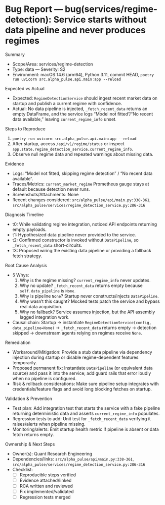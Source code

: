 # Bug Report — bug(services/regime-detection): Service starts without data pipeline and never produces regimes

Summary
- Scope/Area: services/regime-detection
- Type: data — Severity: S2
- Environment: macOS 14.6 (arm64), Python 3.11, commit HEAD, `poetry run uvicorn src.alpha_pulse.api.main:app --reload`

Expected vs Actual
- Expected: `RegimeDetectionService` should ingest recent market data on startup and publish a current regime with confidence.
- Actual: No data pipeline is injected, `_fetch_recent_data` returns an empty DataFrame, and the service logs “Model not fitted”/“No recent data available,” leaving `current_regime_info` unset.

Steps to Reproduce
1. `poetry run uvicorn src.alpha_pulse.api.main:app --reload`
2. After startup, access `/api/v1/regime/status` or inspect `app.state.regime_detection_service.current_regime_info`.
3. Observe null regime data and repeated warnings about missing data.

Evidence
- Logs: “Model not fitted, skipping regime detection” / “No recent data available”.
- Traces/Metrics: `current_market_regime` Prometheus gauge stays at default because detection never runs.
- Screenshots/Attachments: None
- Recent changes considered: `src/alpha_pulse/api/main.py:338-361`, `src/alpha_pulse/services/regime_detection_service.py:286-316`

Diagnosis Timeline
- t0: While validating regime integration, noticed API endpoints returning empty payloads.
- t1: Hypothesized data pipeline never provided to the service.
- t2: Confirmed constructor is invoked without `DataPipeline`, so `_fetch_recent_data` short-circuits.
- t3: Proposed wiring the existing data pipeline or providing a fallback fetch strategy.

Root Cause Analysis
- 5 Whys:
  1. Why is the regime missing? `current_regime_info` never updates.
  2. Why no update? `_fetch_recent_data` returns empty because `self.data_pipeline` is `None`.
  3. Why is pipeline `None`? Startup never constructs/injects `DataPipeline`.
  4. Why wasn’t this caught? Mocked tests patch the service and bypass real data acquisition.
  5. Why no fallback? Service assumes injection, but the API assembly lagged integration work.
- Causal chain: Startup → instantiate `RegimeDetectionService(config, data_pipeline=None)` → `_fetch_recent_data` returns empty → detection skipped → downstream agents relying on regimes receive `None`.

Remediation
- Workaround/Mitigation: Provide a stub data pipeline via dependency injection during startup or disable regime-dependent features temporarily.
- Proposed permanent fix: Instantiate `DataPipeline` (or equivalent data source) and pass it into the service; add guard rails that error loudly when no pipeline is configured.
- Risk & rollback considerations: Make sure pipeline setup integrates with credentials/feature flags and avoid long blocking fetches on startup.

Validation & Prevention
- Test plan: Add integration test that starts the service with a fake pipeline returning deterministic data and asserts `current_regime_info` populates.
- Regression tests to add: Unit test for `_fetch_recent_data` verifying it raises/alerts when pipeline missing.
- Monitoring/alerts: Emit startup health metric if pipeline is absent or data fetch returns empty.

Ownership & Next Steps
- Owner(s): Quant Research Engineering
- Dependencies/links: `src/alpha_pulse/api/main.py:338-361`, `src/alpha_pulse/services/regime_detection_service.py:286-316`
- Checklist:
  - [ ] Reproducible steps verified
  - [ ] Evidence attached/linked
  - [ ] RCA written and reviewed
  - [ ] Fix implemented/validated
  - [ ] Regression tests merged
